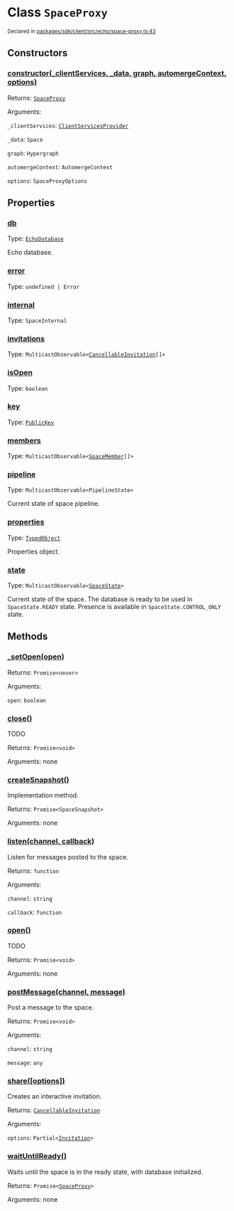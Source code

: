 # Class `SpaceProxy`
<sub>Declared in [packages/sdk/client/src/echo/space-proxy.ts:43](https://github.com/dxos/dxos/blob/29a91026f/packages/sdk/client/src/echo/space-proxy.ts#L43)</sub>




## Constructors
### [constructor(_clientServices, _data, graph, automergeContext, options)](https://github.com/dxos/dxos/blob/29a91026f/packages/sdk/client/src/echo/space-proxy.ts#L92)




Returns: <code>[SpaceProxy](/api/@dxos/client/classes/SpaceProxy)</code>

Arguments: 

`_clientServices`: <code>[ClientServicesProvider](/api/@dxos/client/interfaces/ClientServicesProvider)</code>

`_data`: <code>Space</code>

`graph`: <code>Hypergraph</code>

`automergeContext`: <code>AutomergeContext</code>

`options`: <code>SpaceProxyOptions</code>



## Properties
### [db](https://github.com/dxos/dxos/blob/29a91026f/packages/sdk/client/src/echo/space-proxy.ts#L148)
Type: <code>[EchoDatabase](/api/@dxos/client/interfaces/EchoDatabase)</code>

Echo database.

### [error](https://github.com/dxos/dxos/blob/29a91026f/packages/sdk/client/src/echo/space-proxy.ts#L199)
Type: <code>undefined | Error</code>



### [internal](https://github.com/dxos/dxos/blob/29a91026f/packages/sdk/client/src/echo/space-proxy.ts#L195)
Type: <code>SpaceInternal</code>



### [invitations](https://github.com/dxos/dxos/blob/29a91026f/packages/sdk/client/src/echo/space-proxy.ts#L180)
Type: <code>MulticastObservable&lt;[CancellableInvitation](/api/@dxos/client/classes/CancellableInvitationObservable)[]&gt;</code>



### [isOpen](https://github.com/dxos/dxos/blob/29a91026f/packages/sdk/client/src/echo/space-proxy.ts#L153)
Type: <code>boolean</code>



### [key](https://github.com/dxos/dxos/blob/29a91026f/packages/sdk/client/src/echo/space-proxy.ts#L144)
Type: <code>[PublicKey](/api/@dxos/react-client/classes/PublicKey)</code>



### [members](https://github.com/dxos/dxos/blob/29a91026f/packages/sdk/client/src/echo/space-proxy.ts#L187)
Type: <code>MulticastObservable&lt;[SpaceMember](/api/@dxos/client/interfaces/SpaceMember)[]&gt;</code>



### [pipeline](https://github.com/dxos/dxos/blob/29a91026f/packages/sdk/client/src/echo/space-proxy.ts#L173)
Type: <code>MulticastObservable&lt;PipelineState&gt;</code>

Current state of space pipeline.

### [properties](https://github.com/dxos/dxos/blob/29a91026f/packages/sdk/client/src/echo/space-proxy.ts#L158)
Type: <code>[TypedObject](/api/@dxos/client/types/TypedObject)</code>

Properties object.

### [state](https://github.com/dxos/dxos/blob/29a91026f/packages/sdk/client/src/echo/space-proxy.ts#L166)
Type: <code>MulticastObservable&lt;[SpaceState](/api/@dxos/client/enums#SpaceState)&gt;</code>

Current state of the space.
The database is ready to be used in  `SpaceState.READY`  state.
Presence is available in  `SpaceState.CONTROL_ONLY`  state.


## Methods
### [_setOpen(open)](https://github.com/dxos/dxos/blob/29a91026f/packages/sdk/client/src/echo/space-proxy.ts#L409)




Returns: <code>Promise&lt;never&gt;</code>

Arguments: 

`open`: <code>boolean</code>


### [close()](https://github.com/dxos/dxos/blob/29a91026f/packages/sdk/client/src/echo/space-proxy.ts#L359)


TODO

Returns: <code>Promise&lt;void&gt;</code>

Arguments: none




### [createSnapshot()](https://github.com/dxos/dxos/blob/29a91026f/packages/sdk/client/src/echo/space-proxy.ts#L404)


Implementation method.

Returns: <code>Promise&lt;SpaceSnapshot&gt;</code>

Arguments: none




### [listen(channel, callback)](https://github.com/dxos/dxos/blob/29a91026f/packages/sdk/client/src/echo/space-proxy.ts#L386)


Listen for messages posted to the space.

Returns: <code>function</code>

Arguments: 

`channel`: <code>string</code>

`callback`: <code>function</code>


### [open()](https://github.com/dxos/dxos/blob/29a91026f/packages/sdk/client/src/echo/space-proxy.ts#L352)


TODO

Returns: <code>Promise&lt;void&gt;</code>

Arguments: none




### [postMessage(channel, message)](https://github.com/dxos/dxos/blob/29a91026f/packages/sdk/client/src/echo/space-proxy.ts#L374)


Post a message to the space.

Returns: <code>Promise&lt;void&gt;</code>

Arguments: 

`channel`: <code>string</code>

`message`: <code>any</code>


### [share(\[options\])](https://github.com/dxos/dxos/blob/29a91026f/packages/sdk/client/src/echo/space-proxy.ts#L396)


Creates an interactive invitation.

Returns: <code>[CancellableInvitation](/api/@dxos/client/classes/CancellableInvitationObservable)</code>

Arguments: 

`options`: <code>Partial&lt;[Invitation](/api/@dxos/client/interfaces/Invitation)&gt;</code>


### [waitUntilReady()](https://github.com/dxos/dxos/blob/29a91026f/packages/sdk/client/src/echo/space-proxy.ts#L366)


Waits until the space is in the ready state, with database initialized.

Returns: <code>Promise&lt;[SpaceProxy](/api/@dxos/client/classes/SpaceProxy)&gt;</code>

Arguments: none




